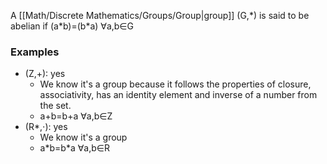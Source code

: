 A [[Math/Discrete Mathematics/Groups/Group|group]] (G,\*) is said to be abelian if (a\*b)=(b\*a) ∀a,b∈G

### Examples
* (Z,+): yes
	* We know it's a group because it follows the properties of closure, associativity, has an identity element and inverse of a number from the set.
	* a+b=b+a ∀a,b∈Z
* (R\*,⋅): yes
	* We know it's a group
	* a\*b=b\*a ∀a,b∈R